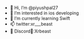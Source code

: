 - 👋 Hi, I’m @piyushpal27
- 👀 I’m interested in ios developing 
- 🌱 I’m currently learning Swift 
- 📫 twitter:xr___beast
- 💬 Discord💬:Xrbeast




